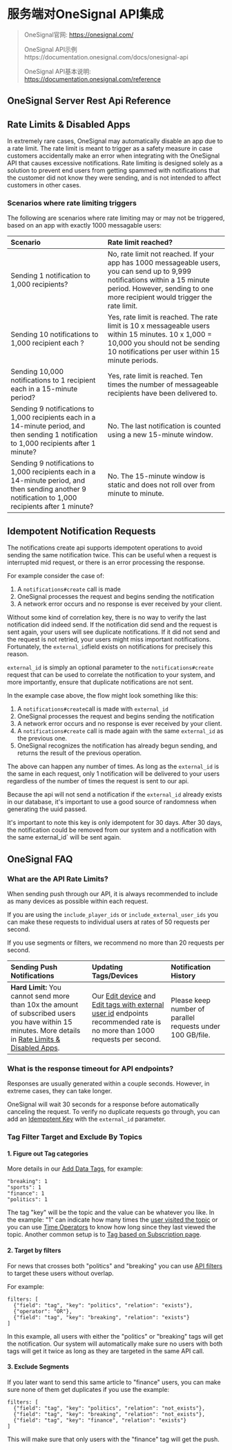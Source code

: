 # 服务端对OneSignal API集成

>  OneSignal官网: https://onesignal.com/
>
>  OneSignal API示例https://documentation.onesignal.com/docs/onesignal-api
>
>  OneSignal API基本说明: https://documentation.onesignal.com/reference



## OneSignal Server Rest Api Reference



## Rate Limits & Disabled Apps

In extremely rare cases, OneSignal may automatically disable an app due to a rate limit. The rate limit is meant to trigger as a safety measure in case customers accidentally make an error when integrating with the OneSignal API that causes excessive notifications. Rate limiting is designed solely as a solution to prevent end users from getting spammed with notifications that the customer did not know they were sending, and is not intended to affect customers in other cases.

### Scenarios where rate limiting triggers

The following are scenarios where rate limiting may or may not be triggered, based on an app with exactly 1000 messagable users:

| Scenario                                                     | Rate limit reached?                                          |
| :----------------------------------------------------------- | :----------------------------------------------------------- |
| Sending 1 notification to 1,000 recipients?                  | No, rate limit not reached.  If your app has 1000 messageable users, you can send up to 9,999 notifications within a 15 minute period. However, sending to one more recipient would trigger the rate limit. |
| Sending 10 notifications to 1,000 recipient each ?           | Yes, rate limit is reached.  The rate limit is 10 x messageable users within 15 minutes.  10 x 1,000 = 10,000 you should not be sending 10 notifications per user within 15 minute periods. |
| Sending 10,000 notifications to 1 recipient each in a 15-minute period? | Yes, rate limit is reached.  Ten times the number of messageable recipients have been delivered to. |
| Sending 9 notifications to 1,000 recipients each in a 14-minute period, and then sending 1 notification to 1,000 recipients after 1 minute? | No.  The last notification is counted using a new 15-minute window. |
| Sending 9 notifications to 1,000 recipients each in a 14-minute period, and then sending another 9 notification to 1,000 recipients after 1 minute? | No.  The 15-minute window is static and does not roll over from minute to minute. |

## Idempotent Notification Requests

The notifications create api supports idempotent operations to avoid sending the same notification twice. This can be useful when a request is interrupted mid request, or there is an error processing the response.

For example consider the case of:

1. A `notifications#create` call is made
2. OneSignal processes the request and begins sending the notification
3. A network error occurs and no response is ever received by your client.

Without some kind of correlation key, there is no way to verify the last notification did indeed send. If the notification did send and the request is sent again, your users will see duplicate notifications. If it did not send and the request is not retried, your users might miss important notifications. Fortunately, the `external_id`field exists on notifications for precisely this reason.

`external_id` is simply an optional parameter to the `notifications#create` request that can be used to correlate the notification to your system, and more importantly, ensure that duplicate notifications are not sent.

In the example case above, the flow might look something like this:

1. A `notifications#create`call is made with `external_id`
2. OneSignal processes the request and begins sending the notification
3. A network error occurs and no response is ever received by your client.
4. A `notifications#create` call is made again with the same `external_id` as the previous one.
5. OneSignal recognizes the notification has already begun sending, and returns the result of the previous operation.

The above can happen any number of times. As long as the `external_id` is the same in each request, only 1 notification will be delivered to your users regardless of the number of times the request is sent to our api.

Because the api will not send a notification if the `external_id` already exists in our database, it's important to use a good source of randomness when generating the uuid passed.

It's important to note this key is only idempotent for 30 days. After 30 days, the notification could be removed from our system and a notification with the same external_id` will be sent again.

## OneSignal FAQ

### What are the API Rate Limits?

When sending push through our API, it is always recommended to include as many devices as possible within each request.

If you are using the `include_player_ids` or `include_external_user_ids` you can make these requests to individual users at rates of 50 requests per second.

If you use segments or filters, we recommend no more than 20 requests per second.

| Sending Push Notifications                                   | Updating Tags/Devices                                        | Notification History                                       |
| :----------------------------------------------------------- | :----------------------------------------------------------- | :--------------------------------------------------------- |
| **Hard Limit:** You cannot send more than 10x the amount of subscribed users you have within 15 minutes. More details in [Rate Limits & Disabled Apps](https://documentation.onesignal.com/docs/disabled-apps). | Our [Edit device](https://documentation.onesignal.com/reference-link/edit-device) and [Edit tags with external user id](https://documentation.onesignal.com/reference-link/edit-tags-with-external-user-id) endpoints recommended rate is no more than 1000 requests per second. | Please keep number of parallel requests under 100 GB/file. |

###  What is the response timeout for API endpoints?

Responses are usually generated within a couple seconds. However, in extreme cases, they can take longer.

OneSignal will wait 30 seconds for a response before automatically canceling the request. To verify no duplicate requests go through, you can add an [Idempotent Key](https://documentation.onesignal.com/docs/idempotent-notification-requests) with the `external_id` parameter.

### Tag Filter Target and Exclude By Topics

#### 1. Figure out Tag categories

More details in our [Add Data Tags](https://documentation.onesignal.com/docs/add-user-data-tags), for example:

```
"breaking": 1
"sports": 1
"finance": 1
"politics": 1
```

The tag "key" will be the topic and the value can be whatever you like. In the example: "1" can indicate how many times the [user visited the topic](https://documentation.onesignal.com/docs/auto-segment-users-by-page-visit) or you can use [Time Operators](https://documentation.onesignal.com/docs/time-operators) to know how long since they last viewed the topic. Another common setup is to [Tag based on Subscription page](https://documentation.onesignal.com/docs/auto-segment-users-by-subscription-page).

#### 2. Target by filters

For news that crosses both "politics" and "breaking" you can use [API filters](https://documentation.onesignal.com/reference/create-notification#send-to-users-based-on-filters) to target these users without overlap.

For example:

```
filters: [
  {"field": "tag", "key": "politics", "relation": "exists"},
  {"operator": "OR"},
  {"field": "tag", "key": "breaking", "relation": "exists"}
]
```

In this example, all users with either the "politics" or "breaking" tags will get the notification. Our system will automatically make sure no users with both tags will get it twice as long as they are targeted in the same API call.

#### 3. Exclude Segments

If you later want to send this same article to "finance" users, you can make sure none of them get duplicates if you use the example:

```
filters: [
  {"field": "tag", "key": "politics", "relation": "not_exists"},
  {"field": "tag", "key": "breaking", "relation": "not_exists"},
  {"field": "tag", "key": "finance", "relation": "exists"}
]
```

This will make sure that only users with the "finance" tag will get the push.
